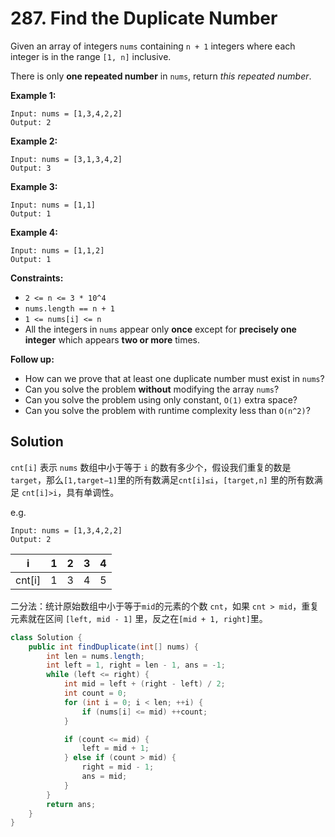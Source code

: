 # 287. Find the Duplicate Number

Given an array of integers `nums` containing `n + 1` integers where each integer is in the range `[1, n]` inclusive.

There is only **one repeated number** in `nums`, return *this repeated number*.


**Example 1:**
```text
Input: nums = [1,3,4,2,2]
Output: 2
```
**Example 2:**
```text
Input: nums = [3,1,3,4,2]
Output: 3
```
**Example 3:**
```text
Input: nums = [1,1]
Output: 1
```
**Example 4:**
```text
Input: nums = [1,1,2]
Output: 1
```

**Constraints:**

* `2 <= n <= 3 * 10^4`
* `nums.length == n + 1`
* `1 <= nums[i] <= n`
* All the integers in `nums` appear only **once** except for **precisely one integer** which appears **two or more** times.



**Follow up:**

* How can we prove that at least one duplicate number must exist in `nums`?
* Can you solve the problem **without** modifying the array `nums`?
* Can you solve the problem using only constant, `O(1)` extra space?
* Can you solve the problem with runtime complexity less than `O(n^2)`?

## Solution

`cnt[i]` 表示 `nums` 数组中小于等于 `i` 的数有多少个，假设我们重复的数是 `target`，那么`[1,target−1]`里的所有数满足`cnt[i]≤i`，`[target,n]` 里的所有数满足 `cnt[i]>i`，具有单调性。

e.g.

```text
Input: nums = [1,3,4,2,2]
Output: 2
```

|   i    |  1   |  2   |  3   |  4   |
| :----: | :--: | :--: | :--: | :--: |
| cnt[i] |  1   |  3   |  4   |  5   |

二分法：统计原始数组中小于等于`mid`的元素的个数 `cnt`，如果 `cnt > mid`，重复元素就在区间 `[left, mid - 1]` 里，反之在`[mid + 1, right]`里。

```java
class Solution {
    public int findDuplicate(int[] nums) {
        int len = nums.length;
        int left = 1, right = len - 1, ans = -1;
        while (left <= right) {
            int mid = left + (right - left) / 2;
            int count = 0;
            for (int i = 0; i < len; ++i) {
                if (nums[i] <= mid) ++count;
            }

            if (count <= mid) {
                left = mid + 1;
            } else if (count > mid) {
                right = mid - 1;
                ans = mid;
            }
        }
        return ans;
    }
}
```

